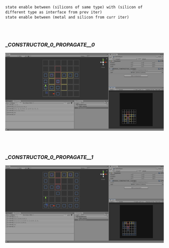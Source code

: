 <br>

```

state enable between (silicons of same type) with (silicon of different type as interface from prev iter)
state enable between (metal and silicon from curr iter)
  
```


<br>

### __CONSTRUCTOR_0_PROPAGATE__0_

![_](https://github.com/an-alch3mist/_CONSTRUCTOR/blob/main/_0/_CONSTRUCTOR_0_PROPAGATE__0.PNG)

<br><br>



### __CONSTRUCTOR_0_PROPAGATE__1_

![_](https://github.com/an-alch3mist/_CONSTRUCTOR/blob/main/_0/_CONSTRUCTOR_0_PROPAGATE__1.PNG)

